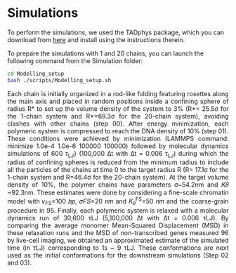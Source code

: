 # Simulations

To perform the simulations, we used the TADphys package, which you can download from [here](https://github.com/cavallifly/TADphys) and install using the instructions therein.

To prepare the simulations with 1 and 20 chains, you can launch the following command from the Simulation folder:


```bash
cd Modelling_setup
bash ./scripts/Modelling_setup.sh
```
<div style="text-align: justify">
Each chain is initially organized in a rod-like folding featuring rosettes along the main axis and placed in random positions inside a confining sphere of radius R* to set up the volume density of the system to 3% (R*= 25.5σ for the 1-chain system and R*=69.3σ for the 20-chain system), avoiding clashes with other chains (step 00). After energy minimization, each polymeric system is compressed to reach the DNA density of 10% (step 01). These conditions were achieved by minimization (LAMMPS command: minimize 1.0e-4 1.0e-6 100000 100000) followed by molecular dynamics simulations of 600 τ<sub>LJ</sub>} (100,000 ∆t with ∆t = 0.006 τ<sub>LJ</sub>) during which the radius of confining spheres is reduced from the minimum radius to include all the particles of the chains at time 0 to the target radius R (R= 17.1σ for the 1-chain system and R=46.4σ for the 20-chain system). At the target volume density of 10%, the polymer chains have parameters σ~54.2nm and 𝐾𝜃 ~92.3nm. These estimates were done by considering a fine-scale chromatin model with 𝜈<sub>FS</sub>=100 𝑏𝑝, 𝜎𝐹𝑆=20 𝑛𝑚 and 𝐾<sub>𝜃</sub><sup>FS</sup>=50 𝑛𝑚 and the coarse-grain procedure in 95. Finally, each polymeric system is relaxed with a molecular dynamics run of 30,600 τLJ (5,100,000 ∆t with ∆t = 0.006 τLJ). By comparing the average monomer Mean-Squared Displacement (MSD) in these relaxation runs and the MSD of non-transcribed genes measured 96 by live-cell imaging, we obtained an approximated estimate of the simulated time (in τLJ) corresponding to 1s ~ 9 τLJ. These conformations are next used as the initial conformations for the downstream simulations (Step 02 and 03). </div>
